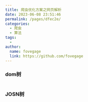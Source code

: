 ```yaml
---
title: 爬虫优化方案之网页解析
date: 2023-06-08 23:51:46
permalink: /pages/dfec2e/
categories:
  - 爬虫
  - 算法
tags:
  - 
author: 
  name: fovegage
  link: https://github.com/fovegage
---
```

### dom树

```

```

### JOSN树

```
```